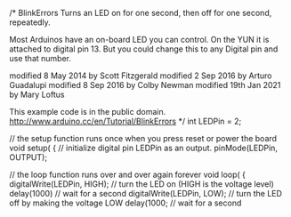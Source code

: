/*
  BlinkErrors
  Turns an LED on for one second, then off for one second, repeatedly.

  Most Arduinos have an on-board LED you can control.
  On the YUN it is attached to digital pin 13.
  But you could change this to any Digital pin and use that number.

  modified 8 May 2014 by Scott Fitzgerald
  modified 2 Sep 2016  by Arturo Guadalupi
  modified 8 Sep 2016 by Colby Newman
  modified 19th Jan 2021 by Mary Loftus

  This example code is in the public domain.
  http://www.arduino.cc/en/Tutorial/BlinkErrors
*/
int LEDPin = 2;

// the setup function runs once when you press reset or power the board
void setup( {
  // initialize digital pin LEDPin as an output.
  pinMode(LEDPin, OUTPUT);


  // the loop function runs over and over again forever
  void loop( {
    digitalWrite(LEDPin, HIGH);       // turn the LED on (HIGH is the voltage level)
    delay(1000)                       // wait for a second
    digitalWrite(LEDPin, LOW);        // turn the LED off by making the voltage LOW
    delay(1000;                       // wait for a second
